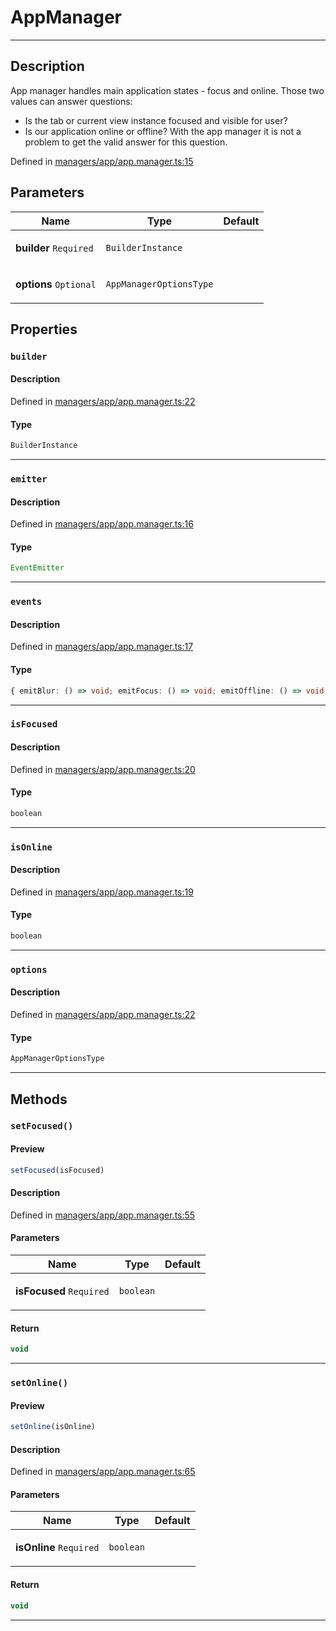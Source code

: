 

# AppManager

<div class="api-docs__separator" data-reactroot="">

---

</div><div class="api-docs__section">

## Description

</div><div class="api-docs__description"><span class="api-docs__do-not-parse">

App manager handles main application states - focus and online. Those two values can answer questions:
- Is the tab or current view instance focused and visible for user?
- Is our application online or offline?
With the app manager it is not a problem to get the valid answer for this question.

</span></div><p class="api-docs__definition">

Defined in [managers/app/app.manager.ts:15](https://github.com/BetterTyped/hyper-fetch/blob/d6c03b85/packages/core/src/managers/app/app.manager.ts#L15)

</p><div class="api-docs__section">

## Parameters

</div><div class="api-docs__parameters"><table><thead><tr><th>Name</th><th>Type</th><th>Default</th></tr></thead><tbody><tr param-data="builder"><td class="api-docs__param-name required">

**builder** `Required`

</td><td class="api-docs__param-type">

`BuilderInstance`

</td><td class="api-docs__param-default">



</td></tr><tr param-data="options"><td class="api-docs__param-name optional">

**options** `Optional`

</td><td class="api-docs__param-type">

`AppManagerOptionsType`

</td><td class="api-docs__param-default">



</td></tr></tbody></table></div><div class="api-docs__section">

## Properties

</div><div class="api-docs__properties"><div class="api-docs__property" property-data="builder"><h3 class="api-docs__name">

### `builder`

</h3><div class="api-docs__section">

#### Description

</div><div class="api-docs__description"><span class="api-docs__do-not-parse">



</span></div><p class="api-docs__definition">

Defined in [managers/app/app.manager.ts:22](https://github.com/BetterTyped/hyper-fetch/blob/d6c03b85/packages/core/src/managers/app/app.manager.ts#L22)

</p><div class="api-docs__section">

#### Type

</div><div class="api-docs__property-type">

```ts
BuilderInstance
```

</div><hr/></div><div class="api-docs__property" property-data="emitter"><h3 class="api-docs__name">

### `emitter`

</h3><div class="api-docs__section">

#### Description

</div><div class="api-docs__description"><span class="api-docs__do-not-parse">



</span></div><p class="api-docs__definition">

Defined in [managers/app/app.manager.ts:16](https://github.com/BetterTyped/hyper-fetch/blob/d6c03b85/packages/core/src/managers/app/app.manager.ts#L16)

</p><div class="api-docs__section">

#### Type

</div><div class="api-docs__property-type">

```ts
EventEmitter
```

</div><hr/></div><div class="api-docs__property" property-data="events"><h3 class="api-docs__name">

### `events`

</h3><div class="api-docs__section">

#### Description

</div><div class="api-docs__description"><span class="api-docs__do-not-parse">



</span></div><p class="api-docs__definition">

Defined in [managers/app/app.manager.ts:17](https://github.com/BetterTyped/hyper-fetch/blob/d6c03b85/packages/core/src/managers/app/app.manager.ts#L17)

</p><div class="api-docs__section">

#### Type

</div><div class="api-docs__property-type">

```ts
{ emitBlur: () => void; emitFocus: () => void; emitOffline: () => void; emitOnline: () => void; onBlur: (callback: () => void) => VoidFunction; onFocus: (callback: () => void) => VoidFunction; onOffline: (callback: () => void) => VoidFunction; onOnline: (callback: () => void) => VoidFunction }
```

</div><hr/></div><div class="api-docs__property" property-data="isFocused"><h3 class="api-docs__name">

### `isFocused`

</h3><div class="api-docs__section">

#### Description

</div><div class="api-docs__description"><span class="api-docs__do-not-parse">



</span></div><p class="api-docs__definition">

Defined in [managers/app/app.manager.ts:20](https://github.com/BetterTyped/hyper-fetch/blob/d6c03b85/packages/core/src/managers/app/app.manager.ts#L20)

</p><div class="api-docs__section">

#### Type

</div><div class="api-docs__property-type">

```ts
boolean
```

</div><hr/></div><div class="api-docs__property" property-data="isOnline"><h3 class="api-docs__name">

### `isOnline`

</h3><div class="api-docs__section">

#### Description

</div><div class="api-docs__description"><span class="api-docs__do-not-parse">



</span></div><p class="api-docs__definition">

Defined in [managers/app/app.manager.ts:19](https://github.com/BetterTyped/hyper-fetch/blob/d6c03b85/packages/core/src/managers/app/app.manager.ts#L19)

</p><div class="api-docs__section">

#### Type

</div><div class="api-docs__property-type">

```ts
boolean
```

</div><hr/></div><div class="api-docs__property" property-data="options"><h3 class="api-docs__name">

### `options`

</h3><div class="api-docs__section">

#### Description

</div><div class="api-docs__description"><span class="api-docs__do-not-parse">



</span></div><p class="api-docs__definition">

Defined in [managers/app/app.manager.ts:22](https://github.com/BetterTyped/hyper-fetch/blob/d6c03b85/packages/core/src/managers/app/app.manager.ts#L22)

</p><div class="api-docs__section">

#### Type

</div><div class="api-docs__property-type">

```ts
AppManagerOptionsType
```

</div><hr/></div></div><div class="api-docs__section">

## Methods

</div><div class="api-docs__methods"><div class="api-docs__method" method-data="setFocused"><h3 class="api-docs__name">

### `setFocused()`

</h3><div class="api-docs__section">

#### Preview

</div><div class="api-docs__preview fn">

```ts
setFocused(isFocused)
```

</div><div class="api-docs__section">

#### Description

</div><div class="api-docs__description"><span class="api-docs__do-not-parse">



</span></div><p class="api-docs__definition">

Defined in [managers/app/app.manager.ts:55](https://github.com/BetterTyped/hyper-fetch/blob/d6c03b85/packages/core/src/managers/app/app.manager.ts#L55)

</p><div class="api-docs__section">

#### Parameters

</div><div class="api-docs__parameters"><table><thead><tr><th>Name</th><th>Type</th><th>Default</th></tr></thead><tbody><tr param-data="isFocused"><td class="api-docs__param-name required">

**isFocused** `Required`

</td><td class="api-docs__param-type">

`boolean`

</td><td class="api-docs__param-default">



</td></tr></tbody></table></div><div class="api-docs__section">

#### Return

</div><div class="api-docs__returns">

```ts
void
```

</div><hr/></div><div class="api-docs__method" method-data="setOnline"><h3 class="api-docs__name">

### `setOnline()`

</h3><div class="api-docs__section">

#### Preview

</div><div class="api-docs__preview fn">

```ts
setOnline(isOnline)
```

</div><div class="api-docs__section">

#### Description

</div><div class="api-docs__description"><span class="api-docs__do-not-parse">



</span></div><p class="api-docs__definition">

Defined in [managers/app/app.manager.ts:65](https://github.com/BetterTyped/hyper-fetch/blob/d6c03b85/packages/core/src/managers/app/app.manager.ts#L65)

</p><div class="api-docs__section">

#### Parameters

</div><div class="api-docs__parameters"><table><thead><tr><th>Name</th><th>Type</th><th>Default</th></tr></thead><tbody><tr param-data="isOnline"><td class="api-docs__param-name required">

**isOnline** `Required`

</td><td class="api-docs__param-type">

`boolean`

</td><td class="api-docs__param-default">



</td></tr></tbody></table></div><div class="api-docs__section">

#### Return

</div><div class="api-docs__returns">

```ts
void
```

</div><hr/></div></div>